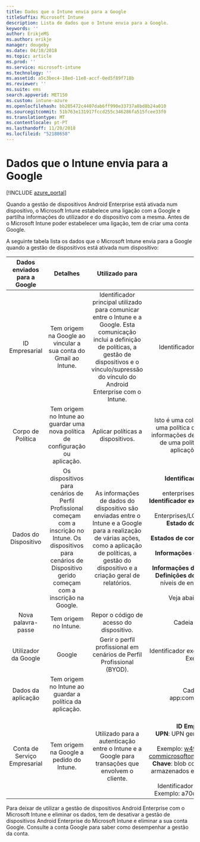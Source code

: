 ```yaml
---
title: Dados que o Intune envia para a Google
titleSuffix: Microsoft Intune
description: Lista de dados que o Intune envia para a Google.
keywords: ''
author: ErikjeMS
ms.author: erikje
manager: dougeby
ms.date: 04/18/2018
ms.topic: article
ms.prod: ''
ms.service: microsoft-intune
ms.technology: ''
ms.assetid: a5c3bec4-18ed-11e8-accf-0ed5f89f718b
ms.reviewer: ''
ms.suite: ems
search.appverid: MET150
ms.custom: intune-azure
ms.openlocfilehash: bb205472c4407dab6ff990e33737a8bd8b24a010
ms.sourcegitcommit: 51b763e131917fccd255c346286fa515fcee33f0
ms.translationtype: MT
ms.contentlocale: pt-PT
ms.lasthandoff: 11/20/2018
ms.locfileid: "52188658"
---
```

# <a name="data-intune-sends-to-google"></a>Dados que o Intune envia para a Google

[!INCLUDE [azure_portal](./includes/azure_portal.md)]

Quando a gestão de dispositivos Android Enterprise está ativada num dispositivo, o Microsoft Intune estabelece uma ligação com a Google e partilha informações do utilizador e do dispositivo com a mesma. Antes de o Microsoft Intune poder estabelecer uma ligação, tem de criar uma conta Google.

A seguinte tabela lista os dados que o Microsoft Intune envia para a Google quando a gestão de dispositivos está ativada num dispositivo:


| Dados enviados para a Google | Detalhes | Utilizado para | Exemplo |
|:---:|:---:|:---:|:---:|
| ID Empresarial | Tem origem na Google ao vincular a sua conta do Gmail ao Intune. | Identificador principal utilizado para comunicar entre o Intune e a Google.  Esta comunicação inclui a definição de políticas, a gestão de dispositivos e o vínculo/supressão do vínculo do Android Enterprise com o Intune. | Identificador exclusivo, Formato de exemplo: LC04eik8a6 |
| Corpo de Política | Tem origem no Intune ao guardar uma nova política de configuração ou aplicação. | Aplicar políticas a dispositivos. | Isto é uma coleção de todas as definições configuradas para uma política de configuração ou aplicação. Isto pode conter informações de clientes, se estas forem fornecidas como parte de uma política. Por exemplo, nomes de redes, nomes de aplicações e definições específicas da aplicação. |
| Dados do Dispositivo | Os dispositivos para cenários de Perfil Profissional começam com a inscrição no Intune. Os dispositivos para cenários de Dispositivo gerido começam com a inscrição na Google. | As informações de dados do dispositivo são enviadas entre o Intune e a Google para a realização de várias ações, como a aplicação de políticas, a gestão do dispositivo e a criação geral de relatórios. | **Identificador exclusivo para representar o Nome do Dispositivo.** Exemplo: enterprises/LC04ebru7b/devices/3592d971168f9ae4<br>**Identificador exclusivo para representar o Nome do Utilizador.** Exemplo: Enterprises/LC04ebru7b/users/116838519924207449711<br>**Estado do dispositivo.** Exemplos: Ativo, Desativado, Aprovisionamento.<br>**Estados de conformidade.** Exemplos: definição não suportada, aplicações obrigatórias em falta.<br>**Informações de Software.** Exemplos: versões de software e nível de patch.<br>**Informações de Rede.** Exemplos: IMEI, MEID, WifiMacAddress<br>**Definições do Dispositivo.** Exemplos: informações sobre os níveis de encriptação e sobre a permissão de aplicações desconhecidas no dispositivo.<br> Veja abaixo um exemplo de uma mensagem JSON. |
| Nova palavra-passe | Tem origem no Intune. | Repor o código de acesso do dispositivo. | Cadeia a representar uma nova palavra-passe. |
| Utilizador da Google | Google | Gerir o perfil profissional em cenários de Perfil Profissional (BYOD). | Identificador exclusivo para representar a conta do Gmail ligada. Exemplo: 114223373813435875042 |
| Dados da aplicação | Tem origem no Intune ao guardar a política da aplicação. |  | Cadeia do Nome da Aplicação. Exemplo: app:com.microsoft.windowsintune.companyportal |
| Conta de Serviço Empresarial | Tem origem na Google a pedido do Intune. | Utilizado para a autenticação entre o Intune e a Google para transações que envolvem o cliente. | Existem várias partes:<br> **ID Empresarial**: documentada anteriormente.<br>**UPN**: UPN gerado utilizado na autenticação em nome de um cliente.<br>Exemplo: w49d77900526190e26708c31c9e8a0@pfwp-commicrosoftonedfmdm2.google.com.iam.gserviceaccount.com<br>**Chave**: blob codificado Base64 utilizado em pedidos de autor, armazenados e encriptados no serviço, mas este é o aspeto do blob:<br> Identificador exclusivo para representar a chave do cliente<br>Exemplo: a70d4d53eefbd781ce7ad6a6495c65eb15e74f1f |


Para deixar de utilizar a gestão de dispositivos Android Enterprise com o Microsoft Intune e eliminar os dados, tem de desativar a gestão de dispositivos Android Enterprise do Microsoft Intune e eliminar a sua conta Google. Consulte a conta Google para saber como desempenhar a gestão da conta.


